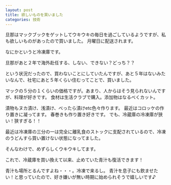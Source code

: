 ```yaml
---
layout: post
title: 欲しいものを買いました
categories: 技術
---
```


旦那はマックブックをゲットしてウキウキの毎日を過ごしているようですが、私も欲しいものがあったので買いました。
月曜日に配送されます。

なにかというと冷凍庫です。

旦那があと２年で海外赴任する、しない、できない？どっち？？

という状況だったので、買わないことにしていたんですが、あと５年はないみたいなんで、社宅にあと５年くらい住むってことで、買いました。

マックの５分の１くらいの価格ですが。あまり、人からはそう見られないんですが、料理が好きです。
食材は生活クラブで購入。添加物はなるべくカット。

漬物もヌカ漬け、浅漬け、べったら漬けetc色々作ります。
最近はコロッケの作り置きに凝ってます。
春巻きも作り置き好きです。
でも、冷蔵庫の冷凍庫が狭い！狭すぎる！！

最近は冷凍庫の三分の一は完全に離乳食のストックに支配されているので、冷凍のうどんすら買い置けない状態になってました。

そんなわけで、めずらしくウキウキしてます。

これで、冷蔵庫を買い換えて以来、止めていた青汁も復活できます！

青汁も場所とるんですよね・・・。冷凍で来るし。
青汁を息子にも飲ませたい！と思っていたので、好き嫌いが無い時期に始められそうで嬉しいです♪


